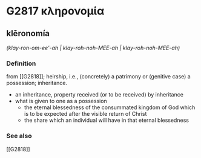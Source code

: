 # G2817 κληρονομία

## klēronomía

_(klay-ron-om-ee'-ah | klay-roh-noh-MEE-ah | klay-roh-noh-MEE-ah)_

### Definition

from [[G2818]]; heirship, i.e., (concretely) a patrimony or (genitive case) a possession; inheritance.

- an inheritance, property received (or to be received) by inheritance
- what is given to one as a possession
  - the eternal blessedness of the consummated kingdom of God which is to be expected after the visible return of Christ
  - the share which an individual will have in that eternal blessedness

### See also

[[G2818]]

